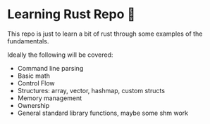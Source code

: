 # Learning Rust Repo :crab:

This repo is just to learn a bit of rust through some examples of the fundamentals. 

Ideally the following will be covered:

* Command line parsing
* Basic math
* Control Flow
* Structures: array, vector, hashmap, custom structs
* Memory management
* Ownership
* General standard library functions, maybe some shm work


